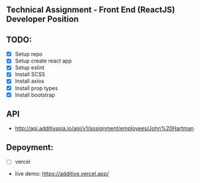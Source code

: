 ## Technical Assignment - Front End (ReactJS) Developer Position


## TODO:
* [x] Setup repo
* [x] Setup create react app
* [x] Setup eslint
* [x] Install SCSS
* [x] Install axios
* [x] Install prop types
* [x] Install bootstrap

## API
* http://api.additivasia.io/api/v1/assignment/employees/John%20Hartman

## Depoyment:

* [ ] vercel
* live demo: https://additive.vercel.app/

